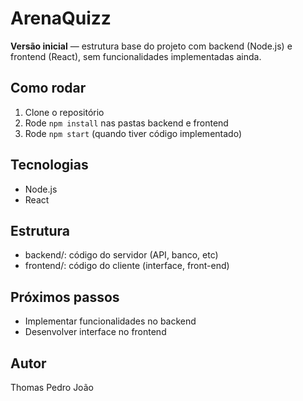 # ArenaQuizz

**Versão inicial** — estrutura base do projeto com backend (Node.js) e frontend (React), sem funcionalidades implementadas ainda.

## Como rodar

1. Clone o repositório  
2. Rode `npm install` nas pastas backend e frontend  
3. Rode `npm start` (quando tiver código implementado)

## Tecnologias

- Node.js  
- React

## Estrutura

- backend/: código do servidor (API, banco, etc)  
- frontend/: código do cliente (interface, front-end)

## Próximos passos

- Implementar funcionalidades no backend  
- Desenvolver interface no frontend

## Autor

Thomas
Pedro
João